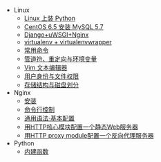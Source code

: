 * Linux
  * [Linux 上装 Python](linux/first_linux.md)  
  * [CentOS 6.5 安装 MySQL 5.7](linux/centos65_mysql57.md)  
  * [Django+uWSGI+Nginx](linux/Django_uWSGI_Nginx.md)  
  * [virtualenv + virtualenvwrapper](linux/virtualenv_virtualenvwrapper.md)  
  * [常用命令](linux/base_command.md)  
  * [管道符、重定向与环境变量](linux/管道符、重定向与环境变量.md)  
  * [Vim 文本编辑器](linux/Vim文本编辑器.md)  
  * [用户身份与文件权限](linux/用户身份与文件权限.md)  
  * [存储结构与磁盘划分](linux/存储结构与磁盘划分.md)  
* Nginx
  * [安装](nginx/安装.md)
  * [命令行控制](nginx/命令行控制.md)
  * [通用语法·基本配置](nginx/基本配置.md)
  * [用HTTP核心模块配置一个静态Web服务器](nginx/用HTTP核心模块配置一个静态Web服务器.md)
  * [用HTTP proxy module配置一个反向代理服务器](nginx/用HTTP_proxy_module配置一个反向代理服务器.md)
* Python
  * [内建函数](python/内建函数.md)